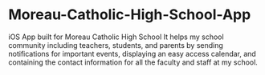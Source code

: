 # Moreau-Catholic-High-School-App
iOS App built for Moreau Catholic High School
It helps my school community including teachers, students, and parents by sending notifications for important events, 
displaying an easy access calendar, and containing the contact information for all the faculty and staff at my school. 

